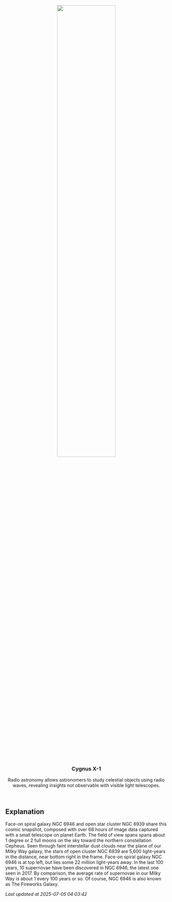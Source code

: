 <p align='center'>
    <img src='https://apod.nasa.gov/apod/image/2507/N6946N6939pisabarro1024.jpg' width='60%' />
    <h3 align="center">Cygnus X-1</h3>
    <p align="center">Radio astronomy allows astronomers to study celestial objects using radio waves, revealing insights not observable with visible light telescopes.</p>
</p>
<br/>

Explanation
--
Face-on spiral galaxy NGC 6946 and open star cluster NGC 6939 share this cosmic snapshot, composed with over 68 hours of image data captured with a small telescope on planet Earth. The field of view spans spans about 1 degree or 2 full moons on the sky toward the northern constellation Cepheus. Seen through faint interstellar dust clouds near the plane of our Milky Way galaxy, the stars of open cluster NGC 6939 are 5,600 light-years in the distance, near bottom right in the frame. Face-on spiral galaxy NGC 6946 is at top left, but lies some 22 million light-years away. In the last 100 years, 10 supernovae have been discovered in NGC 6946, the latest one seen in 2017. By comparison, the average rate of supernovae in our Milky Way is about 1 every 100 years or so. Of course, NGC 6946 is also known as The Fireworks Galaxy.


*Last updated at 2025-07-05 04:03:42*
